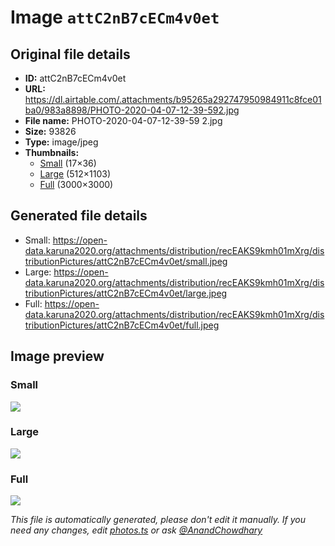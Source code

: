 # Image `attC2nB7cECm4v0et`

## Original file details

- **ID:** attC2nB7cECm4v0et
- **URL:** https://dl.airtable.com/.attachments/b95265a292747950984911c8fce01ba0/983a8898/PHOTO-2020-04-07-12-39-592.jpg
- **File name:** PHOTO-2020-04-07-12-39-59 2.jpg
- **Size:** 93826
- **Type:** image/jpeg
- **Thumbnails:**
  - [Small](https://dl.airtable.com/.attachmentThumbnails/88761aa2064040a7b45e0e16d5966e26/37b62d2d) (17×36)
  - [Large](https://dl.airtable.com/.attachmentThumbnails/702cc01c42890c7d8fda14cee12cec13/1d95a040) (512×1103)
  - [Full](https://dl.airtable.com/.attachmentThumbnails/9031a3ce1ece627122a0578589c03d9c/14aff176) (3000×3000)

## Generated file details

- Small: https://open-data.karuna2020.org/attachments/distribution/recEAKS9kmh01mXrg/distributionPictures/attC2nB7cECm4v0et/small.jpeg
- Large: https://open-data.karuna2020.org/attachments/distribution/recEAKS9kmh01mXrg/distributionPictures/attC2nB7cECm4v0et/large.jpeg
- Full: https://open-data.karuna2020.org/attachments/distribution/recEAKS9kmh01mXrg/distributionPictures/attC2nB7cECm4v0et/full.jpeg

## Image preview

### Small

![](https://open-data.karuna2020.org/attachments/distribution/recEAKS9kmh01mXrg/distributionPictures/attC2nB7cECm4v0et/small.jpeg)

### Large

![](https://open-data.karuna2020.org/attachments/distribution/recEAKS9kmh01mXrg/distributionPictures/attC2nB7cECm4v0et/large.jpeg)

### Full

![](https://open-data.karuna2020.org/attachments/distribution/recEAKS9kmh01mXrg/distributionPictures/attC2nB7cECm4v0et/full.jpeg)

_This file is automatically generated, please don't edit it manually. If you need any changes, edit [photos.ts](/photos.ts) or ask [@AnandChowdhary](https://github.com/AnandChowdhary)_
